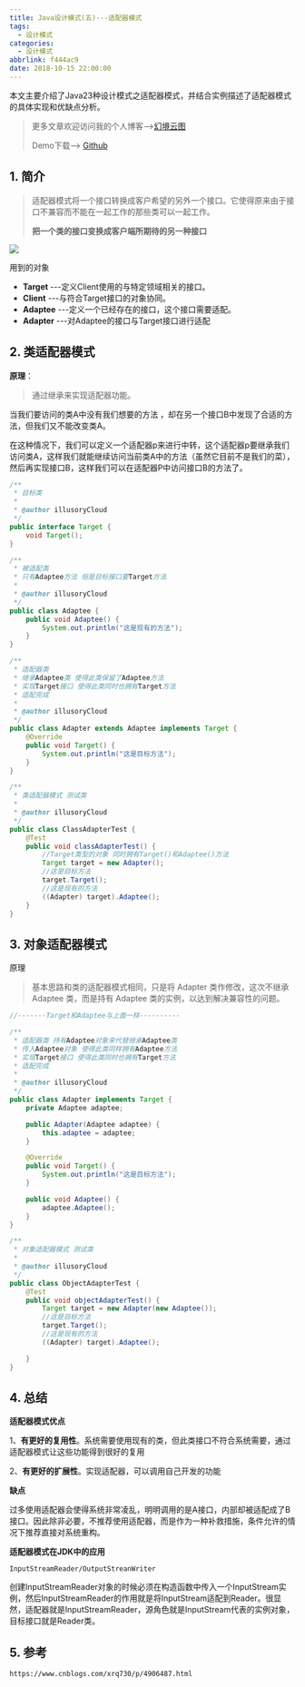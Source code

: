 ```yaml
---
title: Java设计模式(五)---适配器模式
tags:
  - 设计模式
categories:
  - 设计模式
abbrlink: f444ac9
date: 2018-10-15 22:00:00
---
```


本文主要介绍了Java23种设计模式之适配器模式，并结合实例描述了适配器模式的具体实现和优缺点分析。

<!--more-->

> 更多文章欢迎访问我的个人博客-->[幻境云图](https://www.lixueduan.com/)
>
> Demo下载--> [Github](https://github.com/illusorycloud/design-pattern)

## 1. 简介

> 适配器模式将一个接口转换成客户希望的另外一个接口。它使得原来由于接口不兼容而不能在一起工作的那些类可以一起工作。
>
> **把一个类的接口变换成客户端所期待的另一种接口**

![](https://github.com/illusorycloud/illusorycloud.github.io/raw/hexo/myImages/design_pattern/five-adapter.jpeg)

用到的对象

* **Target**
   ---定义Client使用的与特定领域相关的接口。
* **Client**
   ---与符合Target接口的对象协同。
* **Adaptee**
   ---定义一个已经存在的接口，这个接口需要适配。
* **Adapter**
   ---对Adaptee的接口与Target接口进行适配

## 2. 类适配器模式

**原理**：

> 通过继承来实现适配器功能。

当我们要访问的类A中没有我们想要的方法 ，却在另一个接口B中发现了合适的方法，但我们又不能改变类A。

在这种情况下，我们可以定义一个适配器p来进行中转，这个适配器p要继承我们访问类A，这样我们就能继续访问当前类A中的方法（虽然它目前不是我们的菜），然后再实现接口B，这样我们可以在适配器P中访问接口B的方法了。

```java
/**
 * 目标类
 *
 * @author illusoryCloud
 */
public interface Target {
    void Target();
}

/**
 * 被适配类
 * 只有Adaptee方法 但是目标接口要Target方法
 *
 * @author illusoryCloud
 */
public class Adaptee {
    public void Adaptee() {
        System.out.println("这是现有的方法");
    }
}

/**
 * 适配器类
 * 继承Adaptee类 使得此类保留了Adaptee方法
 * 实现Target接口 使得此类同时也拥有Target方法
 * 适配完成
 *
 * @author illusoryCloud
 */
public class Adapter extends Adaptee implements Target {
    @Override
    public void Target() {
        System.out.println("这是目标方法");
    }
}

/**
 * 类适配器模式 测试类
 *
 * @author illusoryCloud
 */
public class ClassAdapterTest {
    @Test
    public void classAdapterTest() {
        //Target类型的对象 同时拥有Target()和Adaptee()方法
        Target target = new Adapter();
        //这是目标方法
        target.Target();
        //这是现有的方法
        ((Adapter) target).Adaptee();
    }
}

```

## 3. 对象适配器模式

原理

> 基本思路和类的适配器模式相同，只是将 Adapter 类作修改，这次不继承 Adaptee 类，而是持有 Adaptee 类的实例，以达到解决兼容性的问题。

```java
//-------Target和Adaptee与上面一样----------

/**
 * 适配器类 持有Adaptee对象来代替继承Adaptee类
 * 传入Adaptee对象 使得此类同样拥有Adaptee方法
 * 实现Target接口 使得此类同时也拥有Target方法
 * 适配完成
 *
 * @author illusoryCloud
 */
public class Adapter implements Target {
    private Adaptee adaptee;

    public Adapter(Adaptee adaptee) {
        this.adaptee = adaptee;
    }

    @Override
    public void Target() {
        System.out.println("这是目标方法");
    }

    public void Adaptee() {
        adaptee.Adaptee();
    }
}

/**
 * 对象适配器模式 测试类
 *
 * @author illusoryCloud
 */
public class ObjectAdapterTest {
    @Test
    public void objectAdapterTest() {
        Target target = new Adapter(new Adaptee());
        //这是目标方法
        target.Target();
        //这是现有的方法
        ((Adapter) target).Adaptee();

    }
}
```

## 4. 总结

**适配器模式优点**

1、**有更好的复用性**。系统需要使用现有的类，但此类接口不符合系统需要，通过适配器模式让这些功能得到很好的复用

2、**有更好的扩展性**。实现适配器，可以调用自己开发的功能

**缺点**

过多使用适配器会使得系统非常凌乱，明明调用的是A接口，内部却被适配成了B接口。因此除非必要，不推荐使用适配器，而是作为一种补救措施，条件允许的情况下推荐直接对系统重构。

**适配器模式在JDK中的应用**

`InputStreamReader/OutputStreanWriter`

创建InputStreamReader对象的时候必须在构造函数中传入一个InputStream实例，然后InputStreamReader的作用就是将InputStream适配到Reader。很显然，适配器就是InputStreamReader，源角色就是InputStream代表的实例对象，目标接口就是Reader类。

## 5. 参考

`https://www.cnblogs.com/xrq730/p/4906487.html`